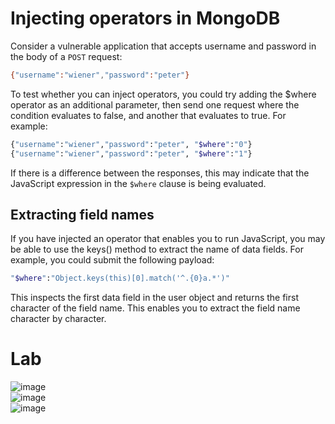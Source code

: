 # Injecting operators in MongoDB

Consider a vulnerable application that accepts username and password in the body of a `POST` request:
```bash
{"username":"wiener","password":"peter"}
```
To test whether you can inject operators, you could try adding the $where operator as an additional parameter, then send one request where the condition evaluates to false, and another that evaluates to true. For example:
```bash
{"username":"wiener","password":"peter", "$where":"0"}
{"username":"wiener","password":"peter", "$where":"1"}
```
If there is a difference between the responses, this may indicate that the JavaScript expression in the `$where` clause is being evaluated.

## Extracting field names

If you have injected an operator that enables you to run JavaScript, you may be able to use the keys() method to extract the name of data fields. For example, you could submit the following payload:
```bash
"$where":"Object.keys(this)[0].match('^.{0}a.*')"
```
This inspects the first data field in the user object and returns the first character of the field name. This enables you to extract the field name character by character.

# Lab
![image](https://github.com/offensivecyber03/PortSwigger/assets/71892943/7555fcaf-d511-4715-a638-f20cbf90f82f)
<br>
![image](https://github.com/offensivecyber03/PortSwigger/assets/71892943/d1e3afb1-ba68-484d-afda-405578a5a013)
<br>
![image](https://github.com/offensivecyber03/PortSwigger/assets/71892943/34ade2b8-b092-4d90-acf3-08c7f031b18e)

